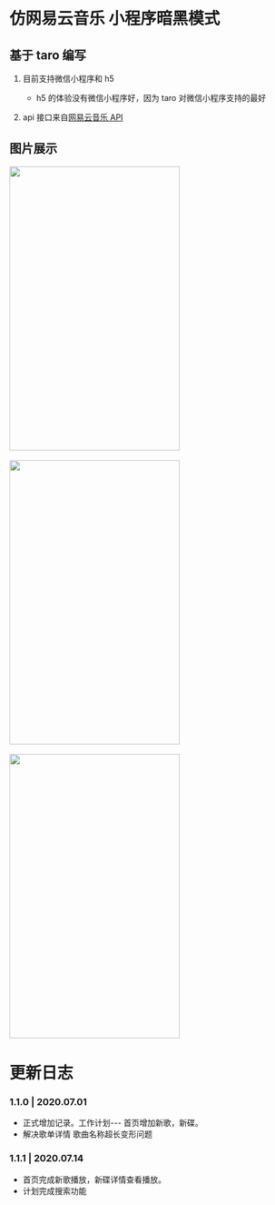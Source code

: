 # 仿网易云音乐 小程序暗黑模式

## 基于 taro 编写

1. 目前支持微信小程序和 h5

   - h5 的体验没有微信小程序好，因为 taro 对微信小程序支持的最好

2. api 接口来自[网易云音乐 API](https://binaryify.github.io/NeteaseCloudMusicApi/#/?id=%e5%88%9d%e5%a7%8b%e5%8c%96%e6%98%b5%e7%a7%b0)

## 图片展示
<img src="https://s1.ax1x.com/2020/07/06/UPbGEF.png" width="300"  height="500" />
<br>
<br>

<img src="https://s1.ax1x.com/2020/07/06/UPbJN4.png" width="300"  height="500" />
<br>
<br>
<img src="https://s1.ax1x.com/2020/07/06/UPb3HU.png" width="300"  height="500"/>

# 更新日志

### 1.1.0 | 2020.07.01

- 正式增加记录。工作计划--- 首页增加新歌，新碟。
- 解决歌单详情 歌曲名称超长变形问题

### 1.1.1 | 2020.07.14
- 首页完成新歌播放，新碟详情查看播放。
- 计划完成搜索功能